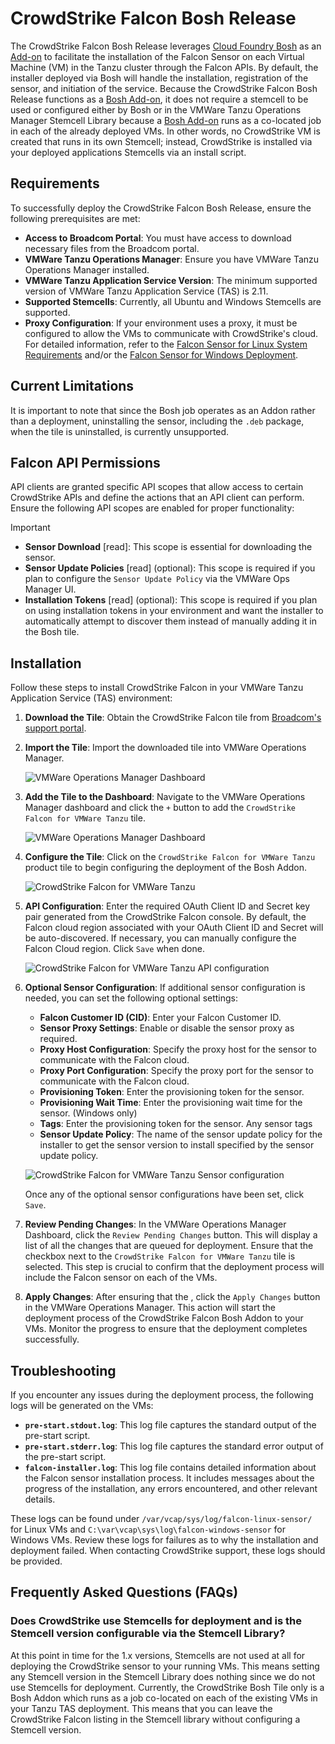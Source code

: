 # CrowdStrike Falcon Bosh Release

The CrowdStrike Falcon Bosh Release leverages [Cloud Foundry Bosh](https://bosh.io/docs/) as an [Add-on](https://bosh.io/docs/runtime-config/#addons) to facilitate the installation of the Falcon Sensor on each Virtual Machine (VM) in the Tanzu cluster through the Falcon APIs. By default, the installer deployed via Bosh will handle the installation, registration of the sensor, and initiation of the service. Because the CrowdStrike Falcon Bosh Release functions as a [Bosh Add-on](https://bosh.io/docs/runtime-config/#addons), it does not require a stemcell to be used or configured either by Bosh or in the VMWare Tanzu Operations Manager Stemcell Library because a [Bosh Add-on](https://bosh.io/docs/runtime-config/#addons) runs as a co-located job in each of the already deployed VMs. In other words, no CrowdStrike VM is created that runs in its own Stemcell; instead, CrowdStrike is installed via your deployed applications Stemcells via an install script.

## Requirements

To successfully deploy the CrowdStrike Falcon Bosh Release, ensure the following prerequisites are met:

- **Access to Broadcom Portal**: You must have access to download necessary files from the Broadcom portal.
- **VMWare Tanzu Operations Manager**: Ensure you have VMWare Tanzu Operations Manager installed.
- **VMWare Tanzu Application Service Version**: The minimum supported version of VMWare Tanzu Application Service (TAS) is 2.11.
- **Supported Stemcells**: Currently, all Ubuntu and Windows Stemcells are supported.
- **Proxy Configuration**: If your environment uses a proxy, it must be configured to allow the VMs to communicate with CrowdStrike's cloud. For detailed information, refer to the [Falcon Sensor for Linux System Requirements](https://falcon.crowdstrike.com/documentation/page/edd7717e/falcon-sensor-for-linux-system-requirements#l0523dcd) and/or the [Falcon Sensor for Windows Deployment](https://falcon.crowdstrike.com/documentation/page/ecc97e75/falcon-sensor-for-windows-deployment#e43dade4).

## Current Limitations

It is important to note that since the Bosh job operates as an Addon rather than a deployment, uninstalling the sensor, including the `.deb` package, when the tile is uninstalled, is currently unsupported.

## Falcon API Permissions

API clients are granted specific API scopes that allow access to certain CrowdStrike APIs and define the actions that an API client can perform. Ensure the following API scopes are enabled for proper functionality:

> [!IMPORTANT]
> - **Sensor Download** [read]: This scope is essential for downloading the sensor.
> - **Sensor Update Policies** [read] (optional): This scope is required if you plan to configure the `Sensor Update Policy` via the VMWare Ops Manager UI.
> - **Installation Tokens** [read] (optional): This scope is required if you plan on using installation tokens in your environment and want the installer to automatically attempt to discover them instead of manually adding it in the Bosh tile.

## Installation

Follow these steps to install CrowdStrike Falcon in your VMWare Tanzu Application Service (TAS) environment:

1. **Download the Tile**: Obtain the CrowdStrike Falcon tile from [Broadcom's support portal](https://support.broadcom.com).

2. **Import the Tile**: Import the downloaded tile into VMWare Operations Manager.

    ![VMWare Operations Manager Dashboard](images/import.png)

3. **Add the Tile to the Dashboard**: Navigate to the VMWare Operations Manager dashboard and click the `+` button to add the `CrowdStrike Falcon for VMWare Tanzu` tile.

    ![VMWare Operations Manager Dashboard](images/add.png)

4. **Configure the Tile**: Click on the `CrowdStrike Falcon for VMWare Tanzu` product tile to begin configuring the deployment of the Bosh Addon.

    ![CrowdStrike Falcon for VMWare Tanzu](images/tile.png)

5. **API Configuration**: Enter the required OAuth Client ID and Secret key pair generated from the CrowdStrike Falcon console. By default, the Falcon cloud region associated with your OAuth Client ID and Secret will be auto-discovered. If necessary, you can manually configure the Falcon Cloud region. Click `Save` when done.

    ![CrowdStrike Falcon for VMWare Tanzu API configuration](images/api.png)

6. **Optional Sensor Configuration**: If additional sensor configuration is needed, you can set the following optional settings:
   - **Falcon Customer ID (CID)**: Enter your Falcon Customer ID.
   - **Sensor Proxy Settings**: Enable or disable the sensor proxy as required.
   - **Proxy Host Configuration**: Specify the proxy host for the sensor to communicate with the Falcon cloud.
   - **Proxy Port Configuration**: Specify the proxy port for the sensor to communicate with the Falcon cloud.
   - **Provisioning Token**: Enter the provisioning token for the sensor.
   - **Provisioning Wait Time**: Enter the provisioning wait time for the sensor. (Windows only)
   - **Tags**: Enter the provisioning token for the sensor. Any sensor tags
   - **Sensor Update Policy**: The name of the sensor update policy for the installer to get the sensor version to install specified by the sensor update policy.

    ![CrowdStrike Falcon for VMWare Tanzu Sensor configuration](images/sensor.png)

   Once any of the optional sensor configurations have been set, click `Save`.

7. **Review Pending Changes**: In the VMWare Operations Manager Dashboard, click the `Review Pending Changes` button. This will display a list of all the changes that are queued for deployment. Ensure that the checkbox next to the `CrowdStrike Falcon for VMWare Tanzu` tile is selected. This step is crucial to confirm that the deployment process will include the Falcon sensor on each of the VMs.

8. **Apply Changes**: After ensuring that the , click the `Apply Changes` button in the VMWare Operations Manager. This action will start the deployment process of the CrowdStrike Falcon Bosh Addon to your VMs. Monitor the progress to ensure that the deployment completes successfully.

## Troubleshooting

If you encounter any issues during the deployment process, the following logs will be generated on the VMs:

- **`pre-start.stdout.log`**: This log file captures the standard output of the pre-start script.
- **`pre-start.stderr.log`**: This log file captures the standard error output of the pre-start script.
- **`falcon-installer.log`**: This log file contains detailed information about the Falcon sensor installation process. It includes messages about the progress of the installation, any errors encountered, and other relevant details.

These logs can be found under `/var/vcap/sys/log/falcon-linux-sensor/` for Linux VMs and `C:\var\vcap\sys\log\falcon-windows-sensor` for Windows VMs.
Review these logs for failures as to why the installation and deployment failed. When contacting CrowdStrike support, these logs should be provided.

## Frequently Asked Questions (FAQs)

### Does CrowdStrike use Stemcells for deployment and is the Stemcell version configurable via the Stemcell Library?

At this point in time for the 1.x versions, Stemcells are not used at all for deploying the CrowdStrike sensor to your running VMs. This means setting any Stemcell version in the Stemcell Library does nothing since we do not use Stemcells for deployment. Currently, the CrowdStrike Bosh Tile only is a Bosh Addon which runs as a job co-located on each of the existing VMs in your Tanzu TAS deployment. This means that you can leave the CrowdStrike Falcon listing in the Stemcell library without configuring a Stemcell version.
